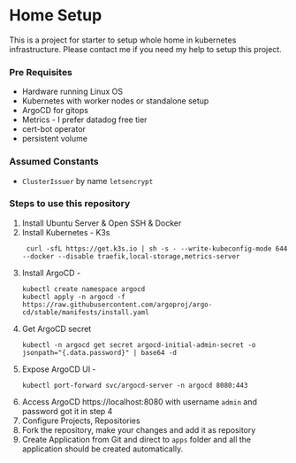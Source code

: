 # Home Setup

This is a project for starter to setup whole home in kubernetes infrastructure. Please contact me if you need my help to setup this project.

### Pre Requisites
* Hardware running Linux OS
* Kubernetes with worker nodes or standalone setup
* ArgoCD for gitops
* Metrics - I prefer datadog free tier
* cert-bot operator
* persistent volume

### Assumed Constants
* `ClusterIssuer` by name `letsencrypt`


### Steps to use this repository
1. Install Ubuntu Server & Open SSH & Docker
2. Install Kubernetes - K3s 
   ```shell
    curl -sfL https://get.k3s.io | sh -s - --write-kubeconfig-mode 644 --docker --disable traefik,local-storage,metrics-server
   ```
3. Install ArgoCD - 
   ```shell
   kubectl create namespace argocd
   kubectl apply -n argocd -f https://raw.githubusercontent.com/argoproj/argo-cd/stable/manifests/install.yaml
   ```
4. Get ArgoCD secret 
    ```shell
    kubectl -n argocd get secret argocd-initial-admin-secret -o jsonpath="{.data.password}" | base64 -d
    ```
5. Expose ArgoCD UI - 
    ```shell
    kubectl port-forward svc/argocd-server -n argocd 8080:443
    ```
6. Access ArgoCD https://localhost:8080 with username `admin` and password got it in step 4
7. Configure Projects, Repositories
8. Fork the repository, make your changes and add it as repository
9. Create Application from Git and direct to `apps` folder and all the application should be created automatically. 
